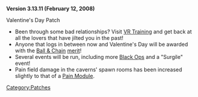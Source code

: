 **Version 3.13.11 (February 12, 2008)**

Valentine's Day Patch

-   Been through some bad relationships? Visit [VR
    Training](VR_Training "wikilink") and get back at all the lovers
    that have jilted you in the past!
-   Anyone that logs in between now and Valentine's Day will be awarded
    with the [Ball & Chain](Ball_&_Chain "wikilink")
    [merit](merit "wikilink")!
-   Several events will be run, including more [Black
    Ops](Black_Ops "wikilink") and a "Surgile" event!
-   Pain field damage in the caverns' spawn rooms has been increased
    slightly to that of a [Pain Module](Pain_Module "wikilink").

[Category:Patches](Category:Patches "wikilink")